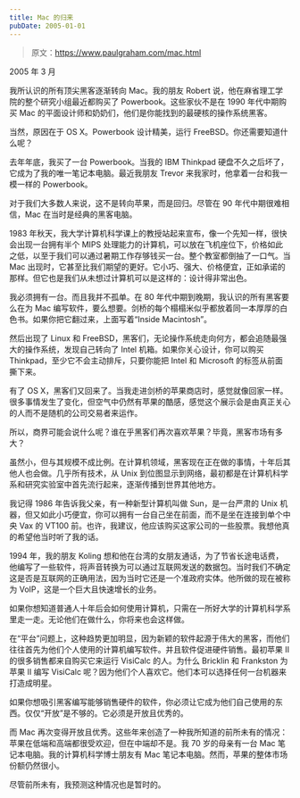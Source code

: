 ```yaml
---
title: Mac 的归来
pubDate: 2005-01-01
---
```


> 原文：https://www.paulgraham.com/mac.html 

            
2005 年 3 月

我所认识的所有顶尖黑客逐渐转向 Mac。我的朋友 Robert 说，他在麻省理工学院的整个研究小组最近都购买了 Powerbook。这些家伙不是在 1990 年代中期购买 Mac 的平面设计师和奶奶们，他们是你能找到的最硬核的操作系统黑客。

当然，原因在于 OS X。Powerbook 设计精美，运行 FreeBSD。你还需要知道什么呢？

去年年底，我买了一台 Powerbook。当我的 IBM Thinkpad 硬盘不久之后坏了，它成为了我的唯一笔记本电脑。最近我朋友 Trevor 来我家时，他拿着一台和我一模一样的 Powerbook。

对于我们大多数人来说，这不是转向苹果，而是回归。尽管在 90 年代中期很难相信，Mac 在当时是经典的黑客电脑。

1983 年秋天，我大学计算机科学课上的教授站起来宣布，像一个先知一样，很快会出现一台拥有半个 MIPS 处理能力的计算机，可以放在飞机座位下，价格如此之低，以至于我们可以通过暑期工作存够钱买一台。整个教室都倒抽了一口气。当 Mac 出现时，它甚至比我们期望的更好。它小巧、强大、价格便宜，正如承诺的那样。但它也是我们从未想过计算机可以是这样的：设计得非常出色。

我必须拥有一台。而且我并不孤单。在 80 年代中期到晚期，我认识的所有黑客要么在为 Mac 编写软件，要么想要。剑桥的每个榻榻米似乎都放着同一本厚厚的白色书。如果你把它翻过来，上面写着“Inside Macintosh”。

然后出现了 Linux 和 FreeBSD，黑客们，无论操作系统走向何方，都会追随最强大的操作系统，发现自己转向了 Intel 机箱。如果你关心设计，你可以购买 Thinkpad，至少它不会主动排斥，只要你能把 Intel 和 Microsoft 的标签从前面撕下来。

有了 OS X，黑客们又回来了。当我走进剑桥的苹果商店时，感觉就像回家一样。很多事情发生了变化，但空气中仍然有苹果的酷感，感觉这个展示会是由真正关心的人而不是随机的公司交易者来运作。

所以，商界可能会说什么呢？谁在乎黑客们再次喜欢苹果？毕竟，黑客市场有多大？

虽然小，但与其规模不成比例。在计算机领域，黑客现在正在做的事情，十年后其他人也会做。几乎所有技术，从 Unix 到位图显示到网络，最初都是在计算机科学系和研究实验室中首先流行起来，逐渐传播到世界其他地方。

我记得 1986 年告诉我父亲，有一种新型计算机叫做 Sun，是一台严肃的 Unix 机器，但又如此小巧便宜，你可以拥有一台自己坐在前面，而不是坐在连接到单个中央 Vax 的 VT100 前。也许，我建议，他应该购买这家公司的一些股票。我想他真的希望他当时听了我的话。

1994 年，我的朋友 Koling 想和他在台湾的女朋友通话，为了节省长途电话费，他编写了一些软件，将声音转换为可以通过互联网发送的数据包。当时我们不确定这是否是互联网的正确用法，因为当时它还是一个准政府实体。他所做的现在被称为 VoIP，这是一个巨大且快速增长的业务。

如果你想知道普通人十年后会如何使用计算机，只需在一所好大学的计算机科学系里走一走。无论他们在做什么，你将来也会这样做。

在“平台”问题上，这种趋势更加明显，因为新颖的软件起源于伟大的黑客，而他们往往首先为他们个人使用的计算机编写软件。并且软件促进硬件销售。最初苹果 II 的很多销售都来自购买它来运行 VisiCalc 的人。为什么 Bricklin 和 Frankston 为苹果 II 编写 VisiCalc 呢？因为他们个人喜欢它。他们本可以选择任何一台机器来打造成明星。

如果你想吸引黑客编写能够销售硬件的软件，你必须让它成为他们自己使用的东西。仅仅“开放”是不够的。它必须是开放且优秀的。

而 Mac 再次变得开放且优秀。这些年来创造了一种我所知道的前所未有的情况：苹果在低端和高端都很受欢迎，但在中端却不是。我 70 岁的母亲有一台 Mac 笔记本电脑。我的计算机科学博士朋友有 Mac 笔记本电脑。然而，苹果的整体市场份额仍然很小。

尽管前所未有，我预测这种情况也是暂时的。
